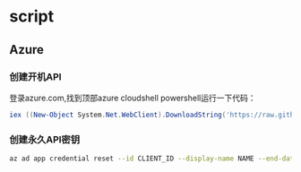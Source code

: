 # script

## Azure

### 创建开机API
登录azure.com,找到顶部azure cloudshell powershell运行一下代码：
```powershell
iex ((New-Object System.Net.WebClient).DownloadString('https://raw.githubusercontent.com/Apocalypsor/Scripts/main/dist/azure/credential.ps1'))
```

### 创建永久API密钥
```bash
az ad app credential reset --id CLIENT_ID --display-name NAME --end-date 2999-12-31
```
